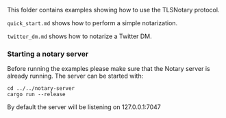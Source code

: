 This folder contains examples showing how to use the TLSNotary protocol. 

`quick_start.md` shows how to perform a simple notarization.

`twitter_dm.md` shows how to notarize a Twitter DM.


### Starting a notary server

Before running the examples please make sure that the Notary server is already running. The server can be started with:

```shell
cd ../../notary-server
cargo run --release
```

By default the server will be listening on 127.0.0.1:7047